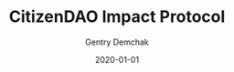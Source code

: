 ---
title: 'CitizenDAO Impact Protocol'
date: '2020-01-01'
description: 'NFT social impact marketplace concept for funding project development'
tag: 'software engineering'
author: 'Gentry Demchak'
image: '/images/profile.jpg'
---